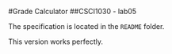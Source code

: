 #Grade Calculator
##CSCI1030 - lab05

The specification is located in the `README` folder.

This version works perfectly.  